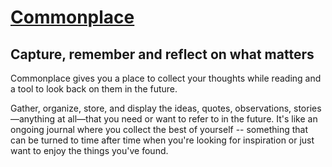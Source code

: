 # [Commonplace](https://commonplace.one)

## Capture, remember and reflect on what matters

Commonplace gives you a place to collect your thoughts while reading and a tool to look back on them in the future.

Gather, organize, store, and display the ideas, quotes, observations, stories—anything at all—that you need or want to refer to in the future.
It's like an ongoing journal where you collect the best of yourself -- something that can be turned to time after time when you're looking for inspiration or just want to enjoy the things you've found.
